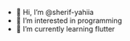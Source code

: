 - 👋 Hi, I’m @sherif-yahiia
- 👀 I’m interested in programming
- 🌱 I’m currently learning flutter

<!---
sherif-yahiia/sherif-yahiia is a ✨ special ✨ repository because its `README.md` (this file) appears on your GitHub profile.
You can click the Preview link to take a look at your changes.
--->
